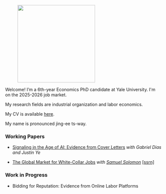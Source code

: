 
<figure>
  <img src="images/portrait.jpg" width="250" >
</figure>


Welcome! I’m a 6th-year Economics PhD candidate at Yale University. I'm on the 2025-2026 job market.

My research fields are industrial organization and labor economics. 

My CV is available [here](/Jingyi_Cui_CV_202506.pdf). 

My name is pronounced jing-ee ts-way.

### Working Papers

* [Signaling in the Age of AI: Evidence from Cover Letters](/Signaling_AI_Cui_Dias_Ye.pdf) *with Gabriel Dias and Justin Ye*

* [The Global Market for White-Collar Jobs](/CuiSolomonWhiteCollarGlobalization.pdf) *with [Samuel Solomon](https://www.samuelmsolomon.com/)* [[ssrn]](https://papers.ssrn.com/sol3/papers.cfm?abstract_id=4942498)


### Work in Progress

* Bidding for Reputation: Evidence from Online Labor Platforms





